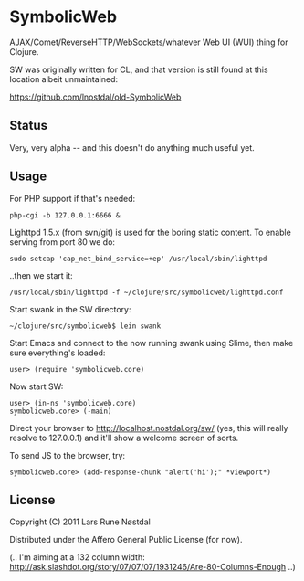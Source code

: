 # SymbolicWeb

AJAX/Comet/ReverseHTTP/WebSockets/whatever Web UI (WUI) thing for Clojure.

SW was originally written for CL, and that version is still found at this location albeit unmaintained:

  https://github.com/lnostdal/old-SymbolicWeb



## Status

Very, very alpha -- and this doesn't do anything much useful yet.



## Usage

For PHP support if that's needed:

    php-cgi -b 127.0.0.1:6666 &


Lighttpd 1.5.x (from svn/git) is used for the boring static content. To enable serving from port 80 we do:

    sudo setcap 'cap_net_bind_service=+ep' /usr/local/sbin/lighttpd


..then we start it:

    /usr/local/sbin/lighttpd -f ~/clojure/src/symbolicweb/lighttpd.conf


Start swank in the SW directory:

    ~/clojure/src/symbolicweb$ lein swank


Start Emacs and connect to the now running swank using Slime, then make sure everything's loaded:

    user> (require 'symbolicweb.core)


Now start SW:

    user> (in-ns 'symbolicweb.core)
    symbolicweb.core> (-main)


Direct your browser to http://localhost.nostdal.org/sw/ (yes, this will really resolve to 127.0.0.1) and it'll show a welcome screen
of sorts.

To send JS to the browser, try:

    symbolicweb.core> (add-response-chunk "alert('hi');" *viewport*)



## License

Copyright (C) 2011 Lars Rune Nøstdal

Distributed under the Affero General Public License (for now).


(.. I'm aiming at a 132 column width: http://ask.slashdot.org/story/07/07/07/1931246/Are-80-Columns-Enough ..)
